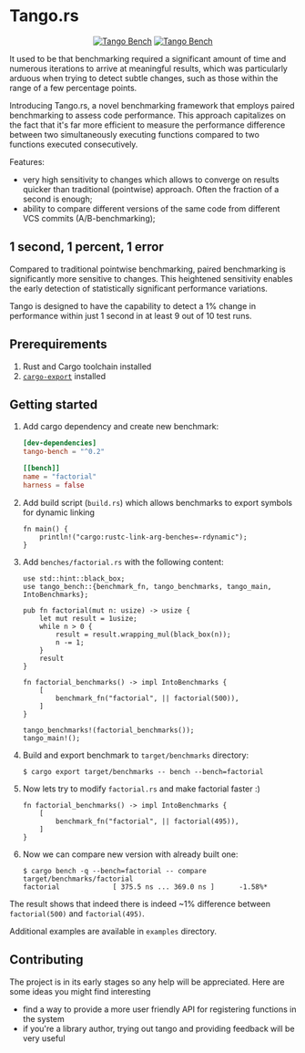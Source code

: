 # Tango.rs

<div align="center">
  <a href="https://crates.io/crates/tango-bench"><img src="https://img.shields.io/crates/v/tango-bench" alt="Tango Bench"/></a>
  <a href="https://docs.rs/tango-bench/latest/tango_bench/"><img src="https://img.shields.io/docsrs/tango-bench" alt="Tango Bench"/></a>
</div>

It used to be that benchmarking required a significant amount of time and numerous iterations to arrive at meaningful results, which was particularly arduous when trying to detect subtle changes, such as those within the range of a few percentage points.

Introducing Tango.rs, a novel benchmarking framework that employs paired benchmarking to assess code performance. This approach capitalizes on the fact that it's far more efficient to measure the performance difference between two simultaneously executing functions compared to two functions executed consecutively.

Features:

- very high sensitivity to changes which allows to converge on results quicker than traditional (pointwise) approach. Often the fraction of a second is enough;
- ability to compare different versions of the same code from different VCS commits (A/B-benchmarking);

## 1 second, 1 percent, 1 error

Compared to traditional pointwise benchmarking, paired benchmarking is significantly more sensitive to changes. This heightened sensitivity enables the early detection of statistically significant performance variations.

Tango is designed to have the capability to detect a 1% change in performance within just 1 second in at least 9 out of 10 test runs.

## Prerequirements

1. Rust and Cargo toolchain installed
2. [`cargo-export`](https://github.com/bazhenov/cargo-export) installed

## Getting started

1. Add cargo dependency and create new benchmark:

   ```toml
   [dev-dependencies]
   tango-bench = "^0.2"

   [[bench]]
   name = "factorial"
   harness = false
   ```

1. Add build script (`build.rs`) which allows benchmarks to export symbols for dynamic linking

   ```rust,ignore
   fn main() {
       println!("cargo:rustc-link-arg-benches=-rdynamic");
   }
   ```

1. Add `benches/factorial.rs` with the following content:

   ```rust,no_run
   use std::hint::black_box;
   use tango_bench::{benchmark_fn, tango_benchmarks, tango_main, IntoBenchmarks};

   pub fn factorial(mut n: usize) -> usize {
       let mut result = 1usize;
       while n > 0 {
           result = result.wrapping_mul(black_box(n));
           n -= 1;
       }
       result
   }

   fn factorial_benchmarks() -> impl IntoBenchmarks {
       [
           benchmark_fn("factorial", || factorial(500)),
       ]
   }

   tango_benchmarks!(factorial_benchmarks());
   tango_main!();
   ```

1. Build and export benchmark to `target/benchmarks` directory:

   ```console
   $ cargo export target/benchmarks -- bench --bench=factorial
   ```

1. Now lets try to modify `factorial.rs` and make factorial faster :)

   ```rust,ignore
   fn factorial_benchmarks() -> impl IntoBenchmarks {
       [
           benchmark_fn("factorial", || factorial(495)),
       ]
   }
   ```

1. Now we can compare new version with already built one:

   ```console
   $ cargo bench -q --bench=factorial -- compare target/benchmarks/factorial
   factorial             [ 375.5 ns ... 369.0 ns ]      -1.58%*
   ```

The result shows that indeed there is indeed ~1% difference between `factorial(500)` and `factorial(495)`.

Additional examples are available in `examples` directory.

## Contributing

The project is in its early stages so any help will be appreciated. Here are some ideas you might find interesting

- find a way to provide a more user friendly API for registering functions in the system
- if you're a library author, trying out tango and providing feedback will be very useful
